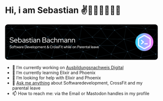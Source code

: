# Hi, i am Sebastian ✌️🏋🏼👨‍💻🫃🏼
![Header](./github-header-image.png)
- 🔭 I’m currently working on [Ausbildungsnachweis Digital](https://ausbildungsnachweis.digital)
- 🌱 I’m currently learning Elixir and Phoenix
- 🤔 I’m looking for help with Elixir and Phoenix
- 💬 [Ask me anything](https://github.com/sebastianbachmann/ama) about Softwaredevelopment, CrossFit and my parental leave
- 📫 How to reach me: via the Email or Mastodon handles in my profile

<!--## 🌐 Socials:
[![LinkedIn](https://img.shields.io/badge/LinkedIn-%230077B5.svg?logo=linkedin&logoColor=white)](https://linkedin.com/in/sebastian-bachmann) [![Twitter](https://img.shields.io/badge/Twitter-%231DA1F2.svg?logo=Twitter&logoColor=white)](https://twitter.com/buk) -->

<!--# 💻 Tech Stack:
![Elixir](https://img.shields.io/badge/elixir-%234B275F.svg?style=for-the-badge&logo=elixir&logoColor=white) ![Postgres](https://img.shields.io/badge/postgres-%23316192.svg?style=for-the-badge&logo=postgresql&logoColor=white) 	![Supabase](https://img.shields.io/badge/Supabase-3ECF8E?style=for-the-badge&logo=supabase&logoColor=white) ![IOS](https://img.shields.io/badge/IOS-%2320232a.svg?style=for-the-badge&logo=apple&logoColor=white) ![Rails](https://img.shields.io/badge/rails-%23CC0000.svg?style=for-the-badge&logo=ruby-on-rails&logoColor=white) -->

